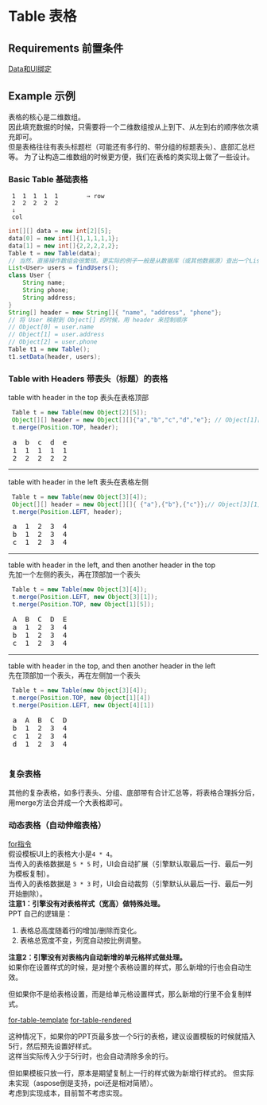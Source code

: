 # Table 表格
## Requirements 前置条件
[Data和UI绑定](../BindData.md)

## Example 示例
表格的核心是二维数组。  
因此填充数据的时候，只需要将一个二维数组按从上到下、从左到右的顺序依次填充即可。  
但是表格往往有表头标题栏（可能还有多行的、带分组的标题表头）、底部汇总栏等。
为了让构造二维数组的时候更方便，我们在表格的类实现上做了一些设计。
### Basic Table 基础表格
```
 1  1  1  1  1        → row
 2  2  2  2  2
 ↓
 col
```
```java
int[][] data = new int[2][5];
data[0] = new int[]{1,1,1,1,1};
data[1] = new int[]{2,2,2,2,2}; 
Table t = new Table(data);
// 当然，直接操作数组会很繁琐。更实际的例子一般是从数据库（或其他数据源）查出一个List。
List<User> users = findUsers();
class User {
    String name;
    String phone;
    String address;
}
String[] header = new String[]{ "name", "address", "phone"};
// 将 User 映射到 Object[] 的时候，用 header 来控制顺序
// Object[0] = user.name
// Object[1] = user.address
// Object[2] = user.phone
Table t1 = new Table();
t1.setData(header, users);
```

### Table with Headers 带表头（标题）的表格  

 table with header in the top  表头在表格顶部 
```java
 Table t = new Table(new Object[2][5]);
 Object[][] header = new Object[][]{"a","b","c","d","e"}; // Object[1][5]
 t.merge(Position.TOP, header);
```
<pre>
 a  b  c  d  e
 1  1  1  1  1
 2  2  2  2  2
</pre>
 ------------------------------------------------------------
 table with header in the left  表头在表格左侧  
```java
 Table t = new Table(new Object[3][4]);
 Object[][] header = new Object[][]{ {"a"},{"b"},{"c"}};// Object[3][1]
 t.merge(Position.LEFT, header);
```
<pre>
 a  1  2  3  4
 b  1  2  3  4
 c  1  2  3  4
</pre>
 ------------------------------------------------------------
 table with header in the left, and then another header in the top  
 先加一个左侧的表头，再在顶部加一个表头  
```java
 Table t = new Table(new Object[3][4]);
 t.merge(Position.LEFT, new Object[3][1]);
 t.merge(Position.TOP, new Object[1][5]);
```
<pre>
 A  B  C  D  E
 a  1  2  3  4
 b  1  2  3  4
 c  1  2  3  4
</pre>
 ------------------------------------------------------------
 table with header in the top, and then another header in the left  
 先在顶部加一个表头，再在左侧加一个表头  
```java
 Table t = new Table(new Object[3][4]);
 t.merge(Position.TOP, new Object[1][4])
 t.merge(Position.LEFT, new Object[4][1])
```

<pre>
 a  A  B  C  D
 b  1  2  3  4
 c  1  2  3  4
 d  1  2  3  4
 </pre>

### 复杂表格
其他的复杂表格，如多行表头、分组、底部带有合计汇总等，将表格合理拆分后，用merge方法合并成一个大表格即可。

### 动态表格（自动伸缩表格）
[for指令](../directive/for.md)  
假设模板UI上的表格大小是`4 * 4`。  
当传入的表格数据是 `5 * 5` 时，UI会自动扩展（引擎默认取最后一行、最后一列为模板复制）。  
当传入的表格数据是 `3 * 3` 时，UI会自动裁剪（引擎默认从最后一行、最后一列开始删除）。  
**注意1：引擎没有对表格样式（宽高）做特殊处理。**  
PPT 自己的逻辑是：  
1. 表格总高度随着行的增加/删除而变化。  
2. 表格总宽度不变，列宽自动按比例调整。

**注意2：引擎没有对表格内自动新增的单元格样式做处理。**  
如果你在设置样式的时候，是对整个表格设置的样式，那么新增的行也会自动生效。  

但如果你不是给表格设置，而是给单元格设置样式，那么新增的行里不会复制样式。

[for-table-template](../images/for-table-template.png)
[for-table-rendered](../images/for-table-rendered.png)

这种情况下，如果你的PPT页最多放一个5行的表格，建议设置模板的时候就插入5行，然后预先设置好样式。  
这样当实际传入少于5行时，也会自动清除多余的行。

但如果模板只放一行，原本是期望复制上一行的样式做为新增行样式的。
但实际未实现（aspose倒是支持，poi还是相对简陋）。  
考虑到实现成本，目前暂不考虑实现。

